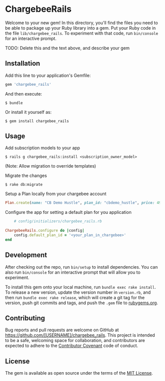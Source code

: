 # ChargebeeRails

Welcome to your new gem! In this directory, you'll find the files you need to be able to package up your Ruby library into a gem. Put your Ruby code in the file `lib/chargebee_rails`. To experiment with that code, run `bin/console` for an interactive prompt.

TODO: Delete this and the text above, and describe your gem

## Installation

Add this line to your application's Gemfile:

```ruby
gem 'chargebee_rails'
```

And then execute:

    $ bundle

Or install it yourself as:

    $ gem install chargebee_rails

## Usage

Add subscription models to your app

    $ rails g chargebee_rails:install <subscription_owner_model>

(Note: Allow migration to override templates)

Migrate the changes

    $ rake db:migrate

Setup a Plan locally from your chargebee account

```ruby
Plan.create(name: "CB Demo Hustle", plan_id: "cbdemo_hustle", price: 49, period: 1, period_unit: "month", status: "active")
```
Configure the app for setting a default plan for you application

```ruby
    # config/initializers/chargebee_rails.rb
    
ChargebeeRails.configure do |config|
    config.default_plan_id = '<your_plan_in_chargebee>'
end
```
## Development

After checking out the repo, run `bin/setup` to install dependencies. You can also run `bin/console` for an interactive prompt that will allow you to experiment.

To install this gem onto your local machine, run `bundle exec rake install`. To release a new version, update the version number in `version.rb`, and then run `bundle exec rake release`, which will create a git tag for the version, push git commits and tags, and push the `.gem` file to [rubygems.org](https://rubygems.org).

## Contributing

Bug reports and pull requests are welcome on GitHub at https://github.com/[USERNAME]/chargebee_rails. This project is intended to be a safe, welcoming space for collaboration, and contributors are expected to adhere to the [Contributor Covenant](contributor-covenant.org) code of conduct.


## License

The gem is available as open source under the terms of the [MIT License](http://opensource.org/licenses/MIT).

